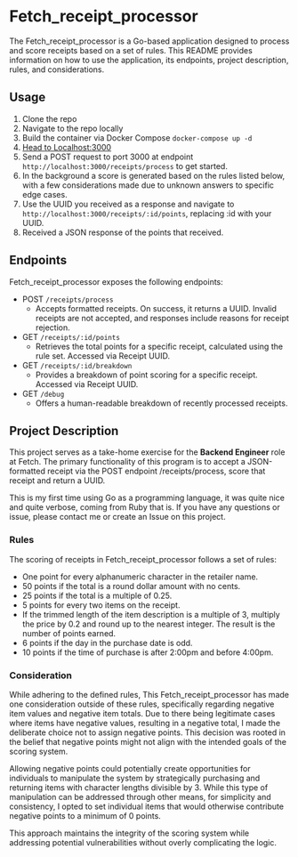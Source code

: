 # Fetch_receipt_processor
The Fetch_receipt_processor is a Go-based application designed to process and score receipts based on a set of rules. This README provides information on how to use the application, its endpoints, project description, rules, and considerations.

## Usage
1. Clone the repo
2. Navigate to the repo locally
3. Build the container via Docker Compose   `docker-compose up -d`
4. <a href="http://localhost:3000/">Head to Localhost:3000</a>
5. Send a POST request to port 3000 at endpoint `http://localhost:3000/receipts/process` to get started.
6. In the background a score is generated based on the rules listed below, with a few considerations made due to unknown answers to specific edge cases.
7. Use the UUID you received as a response and navigate to `http://localhost:3000/receipts/:id/points`, replacing :id with your UUID.
8. Received a JSON response of the points that received.
## Endpoints
Fetch_receipt_processor exposes the following endpoints:

- POST `/receipts/process`
    - Accepts formatted receipts. On success, it returns a UUID. Invalid receipts are not accepted, and responses include reasons for receipt rejection.
- GET  `/receipts/:id/points`
    - Retrieves the total points for a specific receipt, calculated using the rule set. Accessed via Receipt UUID.
- GET  `/receipts/:id/breakdown`
    - Provides a breakdown of point scoring for a specific receipt. Accessed via Receipt UUID.
- GET  `/debug`
    - Offers a human-readable breakdown of recently processed receipts.
## Project Description
This project serves as a take-home exercise for the **Backend Engineer** role at Fetch. The primary functionality of this program is to accept a JSON-formatted receipt via the POST endpoint /receipts/process, score that receipt and return a UUID.

This is my first time using Go as a programming language, it was quite nice and quite verbose, coming from Ruby that is. If you have any questions or issue, please contact me or create an Issue on this project.

### Rules
The scoring of receipts in Fetch_receipt_processor follows a set of rules:

- One point for every alphanumeric character in the retailer name.
- 50 points if the total is a round dollar amount with no cents.
- 25 points if the total is a multiple of 0.25.
- 5 points for every two items on the receipt.
- If the trimmed length of the item description is a multiple of 3, multiply the price by 0.2 and round up to the nearest integer. The result is the number of points earned.
- 6 points if the day in the purchase date is odd.
- 10 points if the time of purchase is after 2:00pm and before 4:00pm.

### Consideration
While adhering to the defined rules, This Fetch_receipt_processor has made one consideration outside of these rules, specifically regarding negative item values and negative item totals. Due to there being legitimate cases where items have negative values, resulting in a negative total, I made the deliberate choice not to assign negative points. This decision was rooted in the belief that negative points might not align with the intended goals of the scoring system.

Allowing negative points could potentially create opportunities for individuals to manipulate the system by strategically purchasing and returning items with character lengths divisible by 3. While this type of manipulation can be addressed through other means, for simplicity and consistency, I opted to set individual items that would otherwise contribute negative points to a minimum of 0 points.

This approach maintains the integrity of the scoring system while addressing potential vulnerabilities without overly complicating the logic.